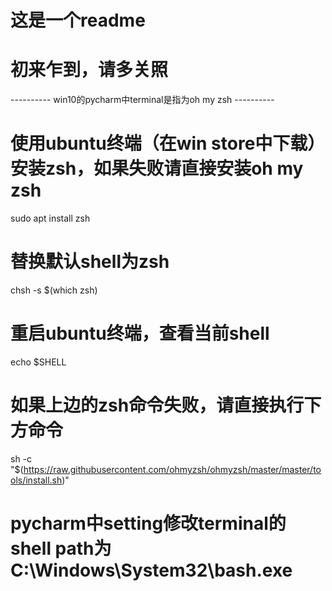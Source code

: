 # 这是一个readme
# 初来乍到，请多关照

---------- win10的pycharm中terminal是指为oh my zsh ----------
# 使用ubuntu终端（在win store中下载）安装zsh，如果失败请直接安装oh my zsh
sudo apt install zsh
# 替换默认shell为zsh
chsh -s $(which zsh)
# 重启ubuntu终端，查看当前shell
echo $SHELL
# 如果上边的zsh命令失败，请直接执行下方命令
sh -c "$(https://raw.githubusercontent.com/ohmyzsh/ohmyzsh/master/master/tools/install.sh)"
# pycharm中setting修改terminal的shell path为C:\Windows\System32\bash.exe

